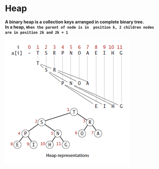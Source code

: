 # Heap

<strong>A binary heap is a collection keys arranged in complete binary tree.<br> 
In a heap, `When the parent of node is in  position k, 2 children nodes are in position 2k and 2k + 1`</strong>

<img src="/images/HeapStructure.png">

